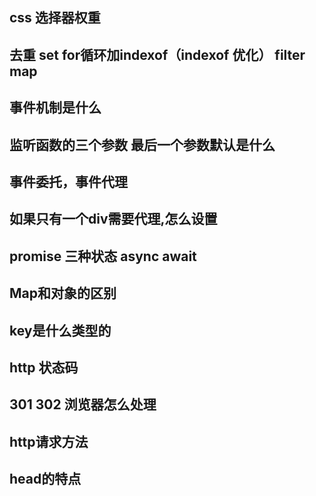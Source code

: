 ## css 选择器权重
## 去重  set  for循环加indexof（indexof 优化）  filter  map
## 事件机制是什么 
## 监听函数的三个参数 最后一个参数默认是什么
## 事件委托，事件代理
## 如果只有一个div需要代理,怎么设置
## promise 三种状态 async await
## Map和对象的区别
## key是什么类型的
## http 状态码 
## 301 302 浏览器怎么处理
## http请求方法
## head的特点

